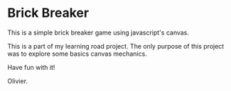 # Brick Breaker

This is a simple brick breaker game using javascript's canvas.

This is a part of my learning road project.
The only purpose of this project was to explore some basics canvas mechanics.

Have fun with it!

Olivier.
